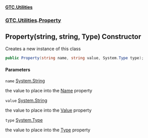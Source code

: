 #### [GTC.Utilities](GTC.Utilities.md 'GTC.Utilities')
### [GTC.Utilities](GTC.Utilities.md#GTC.Utilities 'GTC.Utilities').[Property](GTC.Utilities.md#GTC.Utilities.Property 'GTC.Utilities.Property')

## Property(string, string, Type) Constructor

Creates a new instance of this class

```csharp
public Property(string name, string value, System.Type type);
```
#### Parameters

<a name='GTC.Utilities.Property.Property(string,string,System.Type).name'></a>

`name` [System.String](https://docs.microsoft.com/en-us/dotnet/api/System.String 'System.String')

the value to place into the [Name](Property.Name.md 'GTC.Utilities.Property.Name') property

<a name='GTC.Utilities.Property.Property(string,string,System.Type).value'></a>

`value` [System.String](https://docs.microsoft.com/en-us/dotnet/api/System.String 'System.String')

the value to place into the [Value](Property.Value.md 'GTC.Utilities.Property.Value') property

<a name='GTC.Utilities.Property.Property(string,string,System.Type).type'></a>

`type` [System.Type](https://docs.microsoft.com/en-us/dotnet/api/System.Type 'System.Type')

the value to place into the [Type](Property.Type.md 'GTC.Utilities.Property.Type') property